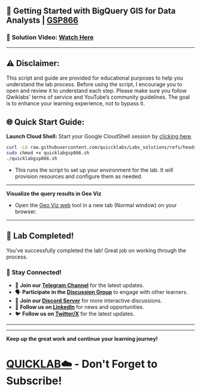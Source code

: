 
## 🚀 Getting Started with BigQuery GIS for Data Analysts | [GSP866](https://www.cloudskillsboost.google/focuses/17817?parent=catalog)

### 🔗 **Solution Video:** [Watch Here](https://youtu.be/jLFPyqUNZcU)

---

## ⚠️ **Disclaimer:**
This script and guide are provided for educational purposes to help you understand the lab process. Before using the script, I encourage you to open and review it to understand each step. Please make sure you follow Qwiklabs' terms of service and YouTube’s community guidelines. The goal is to enhance your learning experience, not to bypass it.


## 🌐 **Quick Start Guide:**

**Launch Cloud Shell:**
Start your Google CloudShell session by [clicking here](https://console.cloud.google.com/home/dashboard?project=&pli=1&cloudshell=true).



```bash
curl -LO raw.githubusercontent.com/quiccklabs/Labs_solutions/refs/heads/master/Getting%20Started%20with%20BigQuery%20GIS%20for%20Data%20Analysts/quicklabgsp866.sh
sudo chmod +x quicklabgsp866.sh
./quicklabgsp866.sh
```
- This runs the script to set up your environment for the lab. It will provision resources and configure them as needed.
---


**Visualize the query results in Geo Viz**

- Open the [Geo Viz web](https://bigquerygeoviz.appspot.com/) tool in a new tab (Normal window) on your browser.

---

## 🎉 **Lab Completed!**

You've successfully completed the lab! Great job on working through the process.

### 🌟 **Stay Connected!**

- 🔔 **Join our [Telegram Channel](https://t.me/quiccklab)** for the latest updates.
- 🗣 **Participate in the [Discussion Group](https://t.me/Quicklabchat)** to engage with other learners.
- 💬 **Join our [Discord Server](https://discord.gg/7fAVf4USZn)** for more interactive discussions.
- 💼 **Follow us on [LinkedIn](https://www.linkedin.com/company/quicklab-linkedin/)** for news and opportunities.
- 🐦 **Follow us on [Twitter/X](https://x.com/quicklab7)** for the latest updates.


---
---

**Keep up the great work and continue your learning journey!**

# [QUICKLAB☁️](https://www.youtube.com/@quick_lab) - Don't Forget to Subscribe!
